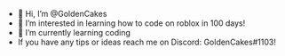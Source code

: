 - 👋 Hi, I’m @GoldenCakes
- 👀 I’m interested in learning how to code on roblox in 100 days!
- 🌱 I’m currently learning coding
- If you have any tips or ideas reach me on Discord: GoldenCakes#1103!

<!---
GoldenCakes/GoldenCakes is a ✨ special ✨ repository because its `README.md` (this file) appears on your GitHub profile.
You can click the Preview link to take a look at your changes.
--->

